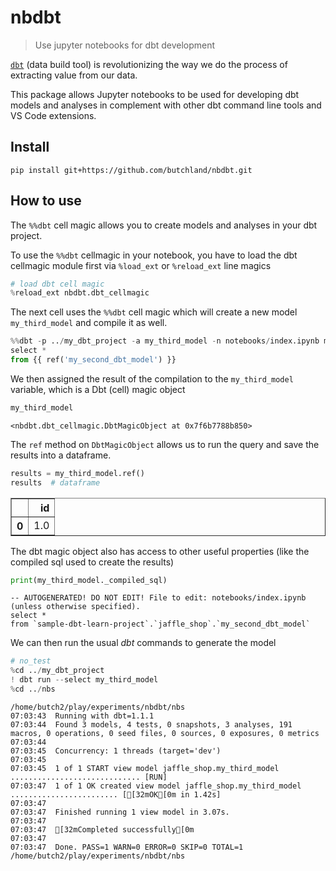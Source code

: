 # nbdbt
> Use jupyter notebooks for dbt development


[`dbt`](https://getdbt.com) (data build tool) is revolutionizing the way we do the process of extracting value from our data. 

This package allows Jupyter notebooks to be used for developing dbt models and analyses in complement with other dbt command line tools and VS Code extensions.

## Install

`pip install git+https://github.com/butchland/nbdbt.git`

## How to use

The `%%dbt` cell magic allows you to create models and analyses in your dbt project.


To use the `%%dbt` cellmagic in your notebook, you have to load the dbt cellmagic module first via `%load_ext` or `%reload_ext` line magics 

```python
# load dbt cell magic
%reload_ext nbdbt.dbt_cellmagic
```

The next cell uses the `%%dbt` cell magic which will create a new model `my_third_model` and compile it as well.

```python
%%dbt -p ../my_dbt_project -a my_third_model -n notebooks/index.ipynb models/my_third_model.sql
select *
from {{ ref('my_second_dbt_model') }}
```

We then assigned the result of the compilation to the `my_third_model` variable, which is a Dbt (cell) magic object

```python
my_third_model
```




    <nbdbt.dbt_cellmagic.DbtMagicObject at 0x7f6b7788b850>



The `ref` method on `DbtMagicObject`  allows us to run the query and save the results into a dataframe.

```python
results = my_third_model.ref()
results  # dataframe
```




<div>
<style scoped>
    .dataframe tbody tr th:only-of-type {
        vertical-align: middle;
    }

    .dataframe tbody tr th {
        vertical-align: top;
    }

    .dataframe thead th {
        text-align: right;
    }
</style>
<table border="1" class="dataframe">
  <thead>
    <tr style="text-align: right;">
      <th></th>
      <th>id</th>
    </tr>
  </thead>
  <tbody>
    <tr>
      <th>0</th>
      <td>1.0</td>
    </tr>
  </tbody>
</table>
</div>



The dbt magic object also has access to other useful properties (like the compiled sql used to create the results)

```python
print(my_third_model._compiled_sql)
```

    -- AUTOGENERATED! DO NOT EDIT! File to edit: notebooks/index.ipynb (unless otherwise specified).
    select *
    from `sample-dbt-learn-project`.`jaffle_shop`.`my_second_dbt_model`


We can then run the usual _dbt_ commands to generate the model 

```python
# no_test
%cd ../my_dbt_project
! dbt run --select my_third_model
%cd ../nbs
```

    /home/butch2/play/experiments/nbdbt/nbs
    07:03:43  Running with dbt=1.1.1
    07:03:44  Found 3 models, 4 tests, 0 snapshots, 3 analyses, 191 macros, 0 operations, 0 seed files, 0 sources, 0 exposures, 0 metrics
    07:03:44  
    07:03:45  Concurrency: 1 threads (target='dev')
    07:03:45  
    07:03:45  1 of 1 START view model jaffle_shop.my_third_model ............................. [RUN]
    07:03:47  1 of 1 OK created view model jaffle_shop.my_third_model ........................ [[32mOK[0m in 1.42s]
    07:03:47  
    07:03:47  Finished running 1 view model in 3.07s.
    07:03:47  
    07:03:47  [32mCompleted successfully[0m
    07:03:47  
    07:03:47  Done. PASS=1 WARN=0 ERROR=0 SKIP=0 TOTAL=1
    /home/butch2/play/experiments/nbdbt/nbs

